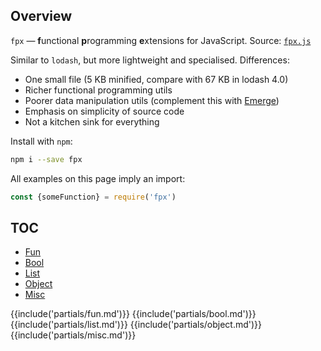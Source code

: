 ## Overview

`fpx` — **f**unctional **p**rogramming **e**xtensions for JavaScript. Source:
<a href="https://github.com/Mitranim/fpx/blob/master/lib/fpx.js" target="_blank">
`fpx.js` <span class="fa fa-github"></span>
</a>

Similar to `lodash`, but more lightweight and specialised. Differences:

* One small file (5 KB minified, compare with 67 KB in lodash 4.0)
* Richer functional programming utils
* Poorer data manipulation utils (complement this with <a href="https://github.com/Mitranim/emerge" target="_blank">Emerge</a>)
* Emphasis on simplicity of source code
* Not a kitchen sink for everything

Install with `npm`:

```sh
npm i --save fpx
```

All examples on this page imply an import:

```js
const {someFunction} = require('fpx')
```

## TOC

* [Fun](#fun)
* [Bool](#bool)
* [List](#list)
* [Object](#object)
* [Misc](#misc)

{{include('partials/fun.md')}}
{{include('partials/bool.md')}}
{{include('partials/list.md')}}
{{include('partials/object.md')}}
{{include('partials/misc.md')}}
